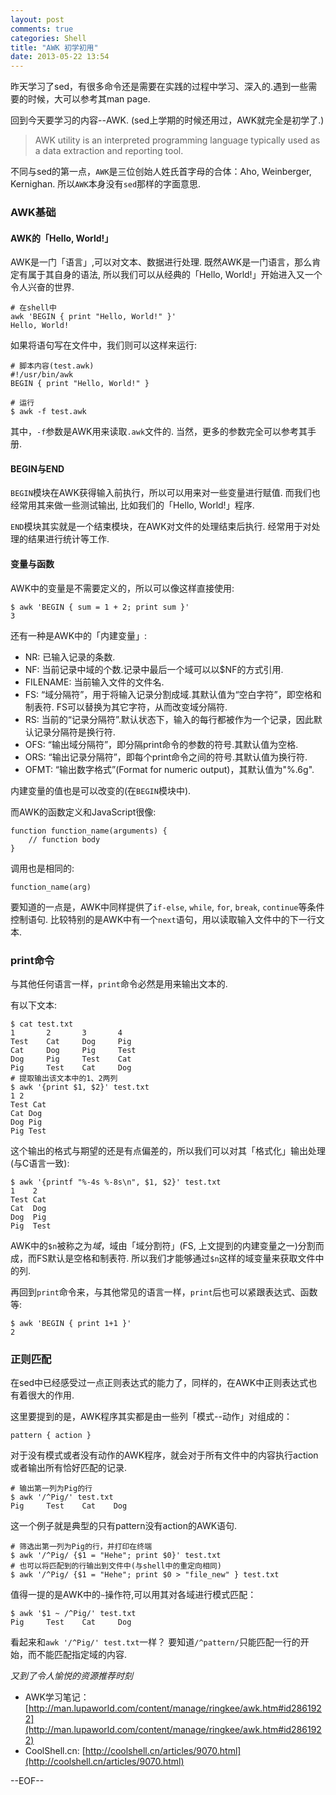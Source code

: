 ```yaml
---
layout: post
comments: true
categories: Shell
title: "AWK 初学初用"
date: 2013-05-22 13:54
---
```


昨天学习了sed，有很多命令还是需要在实践的过程中学习、深入的.遇到一些需要的时候，大可以参考其man page.

回到今天要学习的内容--AWK. (sed上学期的时候还用过，AWK就完全是初学了.)

> AWK utility is an interpreted programming language typically used as a data extraction and reporting tool.

不同与sed的第一点，`AWK`是三位创始人姓氏首字母的合体：Aho, Weinberger, Kernighan. 所以`AWK`本身没有`sed`那样的字面意思.

### AWK基础

#### AWK的「Hello, World!」

AWK是一门「语言」,可以对文本、数据进行处理. 既然AWK是一门语言，那么肯定有属于其自身的语法, 所以我们可以从经典的「Hello, World!」开始进入又一个令人兴奋的世界.

    # 在shell中
	awk 'BEGIN { print "Hello, World!" }'
	Hello, World!

如果将语句写在文件中，我们则可以这样来运行:

    # 脚本内容(test.awk)
	#!/usr/bin/awk
	BEGIN { print "Hello, World!" }
	
	# 运行
	$ awk -f test.awk

其中，`-f`参数是AWK用来读取`.awk`文件的. 当然，更多的参数完全可以参考其手册.

#### BEGIN与END

`BEGIN`模块在AWK获得输入前执行，所以可以用来对一些变量进行赋值. 而我们也经常用其来做一些测试输出, 比如我们的「Hello, World!」程序.

`END`模块其实就是一个结束模块，在AWK对文件的处理结束后执行. 经常用于对处理的结果进行统计等工作.

#### 变量与函数

AWK中的变量是不需要定义的，所以可以像这样直接使用:

    $ awk 'BEGIN { sum = 1 + 2; print sum }'
	3

还有一种是AWK中的「内建变量」:

* NR: 已输入记录的条数.
* NF: 当前记录中域的个数.记录中最后一个域可以以$NF的方式引用.
* FILENAME: 当前输入文件的文件名.
* FS: “域分隔符”，用于将输入记录分割成域.其默认值为“空白字符”，即空格和制表符. FS可以替换为其它字符，从而改变域分隔符.
* RS: 当前的“记录分隔符”.默认状态下，输入的每行都被作为一个记录，因此默认记录分隔符是换行符.
* OFS: “输出域分隔符”，即分隔print命令的参数的符号.其默认值为空格.
* ORS: “输出记录分隔符”，即每个print命令之间的符号.其默认值为换行符.
* OFMT: “输出数字格式”(Format for numeric output)，其默认值为"%.6g".

内建变量的值也是可以改变的(在`BEGIN`模块中).

而AWK的函数定义和JavaScript很像:

    function function_name(arguments) {
	    // function body
	}

调用也是相同的:

    function_name(arg)
	
要知道的一点是，AWK中同样提供了`if-else`, `while`, `for`, `break`, `continue`等条件控制语句. 比较特别的是AWK中有一个`next`语句，用以读取输入文件中的下一行文本.

### print命令

与其他任何语言一样，`print`命令必然是用来输出文本的.

有以下文本:
    
	$ cat test.txt
	1       2       3       4
    Test    Cat     Dog     Pig
    Cat     Dog     Pig     Test
    Dog     Pig     Test    Cat
    Pig     Test    Cat     Dog
	# 提取输出该文本中的1、2两列
	$ awk '{print $1, $2}' test.txt
	1 2
    Test Cat
    Cat Dog
    Dog Pig
    Pig Test
	
这个输出的格式与期望的还是有点偏差的，所以我们可以对其「格式化」输出处理(与C语言一致):

    $ awk '{printf "%-4s %-8s\n", $1, $2}' test.txt
	1    2   
	Test Cat 
	Cat  Dog 
	Dog  Pig 
	Pig  Test
	
AWK中的`$n`被称之为*域*，域由「域分割符」(FS, 上文提到的内建变量之一)分割而成，而FS默认是空格和制表符. 所以我们才能够通过`$n`这样的域变量来获取文件中的列.

再回到`print`命令来，与其他常见的语言一样，`print`后也可以紧跟表达式、函数等:

    $ awk 'BEGIN { print 1+1 }'
	2

### 正则匹配

在sed中已经感受过一点正则表达式的能力了，同样的，在AWK中正则表达式也有着很大的作用.

这里要提到的是，AWK程序其实都是由一些列「模式--动作」对组成的：

    pattern { action }
	
对于没有模式或者没有动作的AWK程序，就会对于所有文件中的内容执行action或者输出所有恰好匹配的记录.

    # 输出第一列为Pig的行
    $ awk '/^Pig/' test.txt
	Pig     Test    Cat    Dog
	
这一个例子就是典型的只有pattern没有action的AWK语句.

    # 筛选出第一列为Pig的行，并打印在终端
    $ awk '/^Pig/ {$1 = "Hehe"; print $0}' test.txt
	# 也可以将匹配到的行输出到文件中(与shell中的重定向相同)
	$ awk '/^Pig/ {$1 = "Hehe"; print $0 > "file_new" } test.txt
	
值得一提的是AWK中的`~`操作符,可以用其对各域进行模式匹配：

    $ awk '$1 ~ /^Pig/' test.txt
	Pig     Test    Cat     Dog
	
看起来和`awk '/^Pig/' test.txt`一样？ 要知道`/^pattern/`只能匹配一行的开始，而不能匹配指定域的内容.


*又到了令人愉悦的资源推荐时刻*

* AWK学习笔记：[http://man.lupaworld.com/content/manage/ringkee/awk.htm#id2861922](http://man.lupaworld.com/content/manage/ringkee/awk.htm#id2861922)
* CoolShell.cn: [http://coolshell.cn/articles/9070.html](http://coolshell.cn/articles/9070.html)

--EOF--
